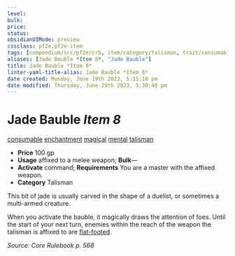 ```yaml
---
level:
bulk:
price:
status:
obsidianUIMode: preview
cssclass: pf2e,pf2e-item
tags: [compendium/src/pf2e/crb, item/category/talisman, trait/consumable, trait/enchantment, trait/magical, trait/mental, trait/talisman]
aliases: [Jade Bauble *Item 8*, "Jade Bauble"]
title: Jade Bauble *Item 8*
linter-yaml-title-alias: Jade Bauble *Item 8*
date created: Monday, June 19th 2023, 5:15:10 pm
date modified: Thursday, June 29th 2023, 5:30:40 pm
---
```


# Jade Bauble *Item 8*

[consumable](rules/traits/consumable.md) [enchantment](rules/traits/enchantment.md) [magical](rules/traits/magical.md) [mental](rules/traits/mental.md) [talisman](rules/traits/talisman.md)  

- **Price** 100 gp
- **Usage** affixed to a melee weapon; **Bulk**—
- **Activate** command; **Requirements** You are a master with the affixed weapon.
- **Category** Talisman

This bit of jade is usually carved in the shape of a duelist, or sometimes a multi-armed creature.

When you activate the bauble, it magically draws the attention of foes. Until the start of your next turn, enemies within the reach of the weapon the talisman is affixed to are [flat-footed](rules/conditions.md#Flat-footed).

*Source: Core Rulebook p. 568*
